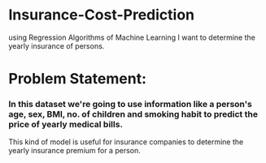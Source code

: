 # Insurance-Cost-Prediction
using Regression Algorithms of Machine Learning I want to determine the yearly insurance of persons.


# Problem Statement: 
###  In this dataset we're going to use information like a person's age, sex, BMI, no. of children and smoking habit to predict the price of yearly medical bills. 
   This kind of model is useful for insurance companies to determine the yearly insurance premium for a person. 

